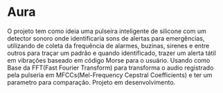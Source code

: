 # Aura
O projeto tem como ideia uma pulseira inteligente de silicone com um detector sonoro onde identificaria sons de alertas para emergências, utilizando de coleta da frequência de alarmes, buzinas, sirenes e entre outros para traçar um padrão e quando identificado, trazer um alerta tátil em vibrações baseado em código Morse para o usuário.
Usando como Base da FFT(Fast Fourier Transform) para transforma o audio registrado pela pulseria em MFCCs(Mel-Frequency Cepstral Coefficients) e ter um parametro para comparação. Projeto em desenvolvimento.
